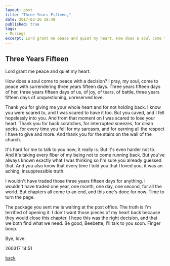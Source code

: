 ```yaml
---
layout: post
title: "Three Years Fifteen,"
date: 2017-03-26 19:49
published: true
tags:
- Musings
excerpt: Lord grant me peace and quiet my heart. How does a soul come to peace with a decision? I pray, my soul, come to peace...
---
```


## [](#header-2)Three Years Fifteen

Lord grant me peace and quiet my heart.

How does a soul come to peace with a decision? I pray, my soul, come to peace with surrendering three years fifteen days. Three years fifteen days of her, three years fifteen days of us, of joy, of tears, of battle, three years fifteen days of unquestioning, unreserved love.

Thank you for giving me your whole heart and for not holding back. I know you were scared to, and I was scared to have it too. But you caved, and I fell hopelessly into you. And from that moment on I was scared to lose your heart. Thank you for back scratches, for interrupted sneezes, for clean socks, for every time you fell for my sarcasm, and for earning all the respect I have to give and more. And thank you for the stairs on the wall of the church.

It's hard for me to talk to you now; it really is. But it's even harder not to. And it's taking every fiber of my being not to come running back. But you've always known exactly what I was thinking so I'm sure you already guessed that. And you also know that every time I told you that I loved you, it was an aching, insuppressible truth.

I wouldn't have traded those three years fifteen days for anything. I wouldn't have traded one year, one month, one day, one second, for all the world. But chapters all come to an end, and this one's done for now. Time to turn the page.

The package you sent me is waiting at the post office. The truth is I'm terrified of opening it. I don't want those pieces of my heart back because they would close this chapter. I hope this was the right decision, and that we both find what we need. Be good, Beebette, I'll talk to you soon. Finger boop.

Bye, love.

260317 14:51

[back](/index)
